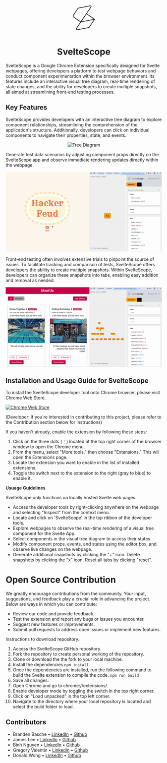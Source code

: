 
<p align="center">
  <svg class="logo-svg" xmlns="http://www.w3.org/2000/svg" width="100" height="100" viewBox="0 0 48 48">
    <path fill="none" stroke="currentColor" stroke-linecap="round" stroke-linejoin="round" d="m28.072 17.405l7.05-10.424c.584-.864-.168-2.002-1.192-1.805L15.308 8.773L7.993 19.589a2.352 2.352 0 0 0 .63 3.266l10.817 7.314l21.397-4.132l-8.633 12.765l-18.622 3.596c-1.024.198-1.776-.941-1.192-1.805l7.05-10.424l8.632-12.764l12.765 8.632" />
  </svg>
</p>
<h1 align="center">SvelteScope</h1>

SvelteScope is a Google Chrome Extension specifically designed for Svelte webpages, offering developers a platform to test webpage behaviors and conduct component experimentation within the browser environment. Its features include an interactive visual tree diagram, real-time rendering of state changes, and the ability for developers to create multiple snapshots, all aimed at streamlining front-end testing processes.

## Key Features

SvelteScope provides developers with an interactive tree diagram to explore component relationships, streamlining the comprehension of the application's structure. Additionally, developers can click on individual components to navigate their properties, state, and events.

<p align="center">
  <img src="./assets/treediagram.gif" alt="Tree Diagram">
</p>


Generate test data scenarios by adjusting component props directly on the SvelteScope app and observe immediate rendering updates directly within the webpage.

<p align="center">
  <img src="./assets/propchanges.gif" alt="Editor Box">
</p>


Front-end testing often involves extensive trials to pinpoint the source of issues. To facilitate tracking and comparison of tests, SvelteScope offers developers the ability to create multiple snapshots. Within SvelteScope, developers can organize these snapshots into tabs, enabling easy addition and removal as needed.

<p align="center">
  <img src="./assets/tabs.gif" alt="Snapshot">
</p>


## Installation and Usage Guide for SvelteScope

To install the SvelteScope developer tool onto Chrome browser, please visit Chrome Web Store. 

<a href="https://chromewebstore.google.com/">
	<picture>
		<source media="(prefers-color-scheme: dark)" srcset="https://storage.googleapis.com/web-dev-uploads/image/WlD8wC6g8khYWPJUsQceQkhXSlv1/UV4C4ybeBTsZt43U4xis.png">
		<img alt="Chrome Web Store" src="https://storage.googleapis.com/web-dev-uploads/image/WlD8wC6g8khYWPJUsQceQkhXSlv1/tbyBjqi7Zu733AAKA5n4.png">
	</picture>
</a>

(Developer: If you're interested in contributing to this project, please refer to the Contribution section below for instructions)


If you haven't already, enable the extension by following these steps:
1. Click on the three dots (⋮) located at the top right corner of the browser window to open the Chrome menu.		
2. From the menu, select "More tools," then choose "Extensions." This will open the Extensions page.
3. Locate the extension you want to enable in the list of installed extensions.
4. Toggle the switch next to the extension to the right (gray to blue) to enable it.


**Usuage Guidelines**

SvelteScope only functions on locally hosted Svelte web pages.
* Access the developer tools by right-clicking anywhere on the webpage and selecting "Inspect" from the context menu.
* Locate and click on 'SvelteScope' in the top ribbon of the developer tools.
* Explore webpages to observe the real-time rendering of a visual tree component for the Svelte App.
* Select components in the visual tree diagram to access their states.
* Modify component props, events, and states using the editor box, and observe live changes on the webpage.
* Generate additional snapshots by clicking the "+" icon. Delete snapshots by clicking the "x" icon. Reset all tabs by clicking "reset".


# Open Source Contribution

We greatly encourage contributions from the community. Your input, suggestions, and feedback play a crucial role in advancing the project. Below are ways in which you can contribute:

- Review our code and provide feedback.
- Test the extension and report any bugs or issues you encounter.
- Suggest new features or improvements.
- Submit pull requests to address open issues or implement new features.

Instructions to download repository.

1. Access the SvelteScope GitHub repository. 
2. Fork the repository to create personal working of the repository.
3. Clone or download the the fork to your local machine.
4. Install the dependencies
``` npm install ```
5. Once the dependencies are installed, run the following command to build the Svelte extension to compile the code.
``` npm run build ```
6. Save all changes.
7. Open Chrome and go to chrome://extensions/.
7. Enable developer mode by toggling the switch in the top right corner.
8. Click on "Load unpacked" in the top left corner.
9. Navigate to the directory where your local repository is located and select the build folder to load.

## Contributors

- Branden Basche • [LinkedIn](https://www.linkedin.com/in/brandenbasche/) • [Github](https://github.com/brandenrbasche)
- James Lee • [LinkedIn](https://www.linkedin.com/in/james-lee-a7b2842b6/) • [Github](https://github.com/alphajames258)
- Binh Nguyen • [LinkedIn](https://www.linkedin.com/in/binh-nguyen-a07731101/) • [Github](https://github.com/binhnguyen96/)
- Gregory Valentin • [LinkedIn](https://www.linkedin.com/in/gregory-valentin-a389b3221/) • [Github](https://github.com/punkygreg)
- Donald Wong  • [LinkedIn](https://www.linkedin.com/in/donald-wong-93702931) • [Github](https://github.com/dwong92)
